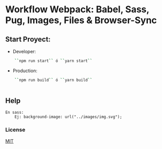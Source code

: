 # Workflow Webpack: Babel, Sass, Pug, Images, Files & Browser-Sync

## Start Proyect: 
- Developer: 
```bash
    ``npm run start`` ó ``yarn start``
```

- Production: 
```bash
    ``npm run build`` ó ``yarn build``
    
```
## Help
```
En sass: 
    Ej: background-image: url("../images/img.svg");
```

### License
[MIT](https://choosealicense.com/licenses/mit/)